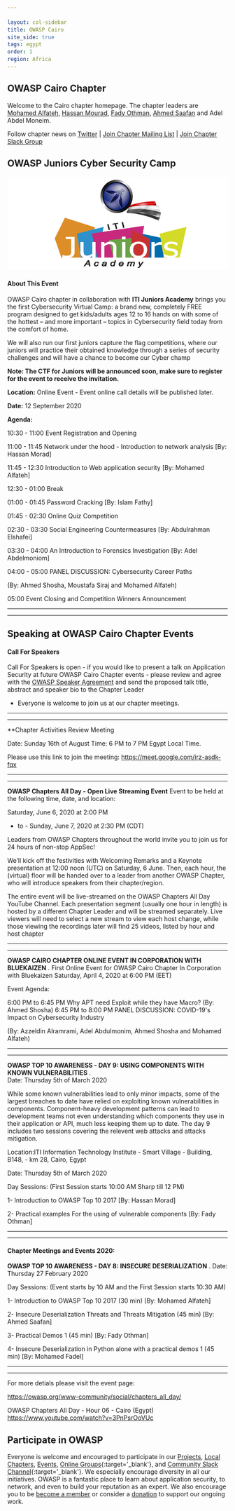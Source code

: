 ```yaml
---

layout: col-sidebar
title: OWASP Cairo
site_side: true
tags: egypt
order: 1
region: Africa
---
```



OWASP Cairo Chapter
-------------
Welcome to the Cairo chapter homepage. The chapter leaders are <a href="mailto:mohamed.alfateh@owasp.org">Mohamed Alfateh</a>, <a href="mailto:hassan.mourad@owasp.org">Hassan Mourad</a>, <a href="mailto:fady.othman@owasp.org">Fady Othman</a>, <a href="mailto:ahmed.saafan@owasp.org">Ahmed Saafan</a> and Adel Abdel Moneim.

Follow chapter news on [Twitter](https://twitter.com/owaspegypt) | [Join Chapter Mailing List](https://groups.google.com/a/owasp.org/forum/?pli=1#!forum/cairo-chapter) | [Join Chapter Slack Group](https://join.slack.com/share/zt-gntsswme-84zLLkdmcEdUvKPnYc~UUA)


OWASP Juniors Cyber Security Camp
---------------------------------------
![GitHub Logo](/assets/images/OWASP_ITI_Juniors.png)
#### About This Event

OWASP Cairo chapter in collaboration with **ITI Juniors Academy** brings you the first Cybersecurity Virtual Camp: a brand new, completely FREE program designed to get kids/adults ages 12 to 16 hands on with some of the hottest – and more important – topics in Cybersecurity field today from the comfort of home.

We will also run our first juniors capture the flag competitions, where our juniors will practice their obtained knowledge through a series of security challenges and will have a chance to become our Cyber champ


**Note: The CTF for Juniors will be announced soon, make sure to register for the event to receive the invitation.**

**Location:**
Online Event - Event online call details will be published later.

**Date:**
12 September 2020 

**Agenda:**

10:30 - 11:00 Event Registration and Opening

11:00 - 11:45 Network under the hood - Introduction to network analysis [By:  Hassan Morad]

11:45 - 12:30 Introduction to Web application security [By:  Mohamed Alfateh]

12:30 - 01:00 Break

01:00 - 01:45 Password Cracking [By:  Islam Fathy]

01:45 - 02:30 Online Quiz Competition

02:30 - 03:30 Social Engineering Countermeasures [By:  Abdulrahman Elshafei]

03:30 - 04:00 An Introduction to Forensics Investigation [By:  Adel Abdelmoniom]

04:00 - 05:00 PANEL DISCUSSION: Cybersecurity Career Paths

(By: Ahmed Shosha, Moustafa Siraj and Mohamed Alfateh)

05:00 Event Closing and Competition Winners Announcement


-------------------------------------------------------------------------------------------------------------------------------------------------------------------
-------------------------------------------------------------------------------------------------------------------------------------------------------------------


Speaking at OWASP Cairo Chapter Events
---------------------------------------

#### Call For Speakers

Call For Speakers is open - if you would like to present a talk on Application Security at future OWASP Cairo Chapter events - please review and agree with the [OWASP Speaker Agreement](Speaker_Agreement "wikilink") and send the proposed talk title, abstract and speaker bio to the Chapter Leader 
- Everyone is welcome to join us at our chapter meetings.


-------------------------------------------------------------------------------------------------------------------------------------------------------------------
-------------------------------------------------------------------------------------------------------------------------------------------------------------------

**Chapter Activities Review Meeting 

Date: Sunday 16th of August 
Time: 6 PM to 7 PM Egypt Local Time. 

Please use this link to join the meeting:
https://meet.google.com/irz-asdk-fqx


-------------------------------------------------------------------------------------------------------------------------------------------------------------------
-------------------------------------------------------------------------------------------------------------------------------------------------------------------


**OWASP Chapters All Day - Open Live Streaming Event**
Event to be held at the following time, date, and location:

Saturday, June 6, 2020 at 2:00 PM 
- to -
Sunday, June 7, 2020 at 2:30 PM (CDT)

Leaders from OWASP Chapters throughout the world invite you to join us for 24 hours of non-stop AppSec!

We’ll kick off the festivities with Welcoming Remarks and a Keynote presentation at 12:00 noon (UTC) on Saturday, 6 June. Then, each hour, the (virtual) floor will be handed over to a leader from another OWASP Chapter, who will introduce speakers from their chapter/region.

The entire event will be live-streamed on the OWASP Chapters All Day YouTube Channel. Each presentation segment (usually one hour in length) is hosted by a different Chapter Leader and will be streamed separately. Live viewers will need to select a new stream to view each host change, while those viewing the recordings later will find 25 videos, listed by hour and host chapter 

-------------------------------------------------------------------------------------------------------------------------------------------------------------------
-------------------------------------------------------------------------------------------------------------------------------------------------------------------

**OWASP CAIRO CHAPTER ONLINE EVENT IN CORPORATION WITH BLUEKAIZEN**
.
First Online Event for OWASP Cairo Chapter In Corporation with Bluekaizen
Saturday, April 4, 2020 at 6:00 PM (EET)

Event Agenda: 

6:00 PM to 6:45 PM Why APT need Exploit while they have Macro? (By: Ahmed Shosha)
6:45 PM to 8:00 PM PANEL DISCUSSION: COVID-19's Impact on Cybersecurity Industry

(By: Azzeldin Alramrami, Adel Abdulmonim, Ahmed Shosha and Mohamed Alfateh)

-------------------------------------------------------------------------------------------------------------------------------------------------------------------
-------------------------------------------------------------------------------------------------------------------------------------------------------------------
**OWASP TOP 10 AWARENESS - DAY 9: USING COMPONENTS WITH KNOWN VULNERABILITIES**
.	
Date: Thursday 5th of March 2020

While some known vulnerabilities lead to only minor impacts, some of the largest breaches to date have relied on exploiting known vulnerabilities in components. Component-heavy development patterns can lead to development teams not even understanding which components they use in their application or API, much less keeping them up to date. The day 9 includes two sessions covering the relevent web attacks and attacks mitigation. 

Location:ITI Information Technology Institute - Smart Village - Building, B148, - km 28, Cairo, Egypt

Date: Thursday 5th of March 2020

Day Sessions: (First Session starts 10:00 AM Sharp till 12 PM)

1- Introduction to OWASP Top 10 2017  [By: Hassan Morad]

2- Practical examples For the using of vulnerable components [By: Fady Othman]

-------------------------------------------------------------------------------------------------------------------------------------------------------------------
-------------------------------------------------------------------------------------------------------------------------------------------------------------------



#### Chapter Meetings and Events 2020:

**OWASP TOP 10 AWARENESS - DAY 8: INSECURE DESERIALIZATION**
.
Date: Thursday 27 February 2020

Day Sessions: (Event starts by 10 AM and the First Session starts 10:30 AM)

1- Introduction to OWASP Top 10 2017 (30 min) [By: Mohamed Alfateh]

2- Insecure Deserialization Threats and Threats Mitigation (45 min) [By: Ahmed Saafan]

3- Practical Demos 1 (45 min) [By: Fady Othman]

4- Insecure Deserialization in Python alone with a practical demos 1 (45 min) [By: Mohamed Fadel]


-------------------------------------------------------------------------------------------------------------------------------------------------------------------
-------------------------------------------------------------------------------------------------------------------------------------------------------------------



For more detials please visit the event page:

https://owasp.org/www-community/social/chapters_all_day/

OWASP Chapters All Day - Hour 06 - Cairo (Egypt)
https://www.youtube.com/watch?v=3PnPsrOoVUc

## Participate in OWASP 
Everyone is welcome and encouraged to participate in our [Projects](/projects), [Local Chapters](/chapters), [Events](/events), [Online Groups](https://groups.google.com/a/owasp.com/){:target='_blank'}, and [Community Slack Channel](https://owasp.slack.com/){:target='_blank'}. We especially encourage diversity in all our initiatives. OWASP is a fantastic place to learn about application security, to network, and even to build your reputation as an expert. We also encourage you to be [become a member](/membership) or consider a [donation](/donate) to support our ongoing work.



